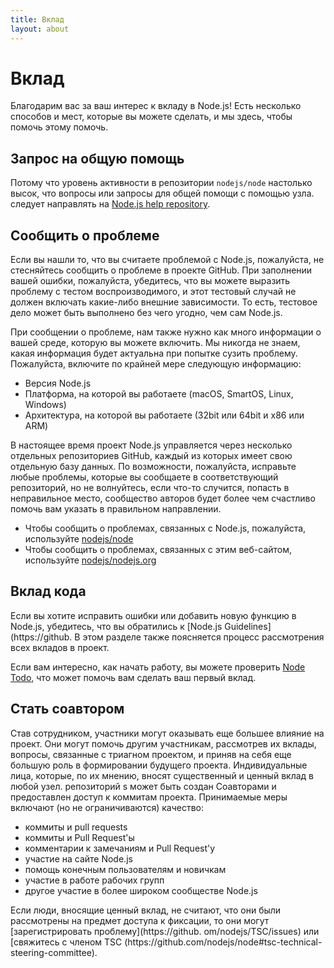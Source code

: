 ```yaml
---
title: Вклад
layout: about
---
```


# Вклад

Благодарим вас за ваш интерес к вкладу в Node.js! Есть несколько способов и мест, которые вы можете сделать, и мы здесь, чтобы помочь этому помочь.

## Запрос на общую помощь

Потому что уровень активности в репозитории `nodejs/node` настолько высок, что вопросы или запросы для общей помощи с помощью узла. следует направлять на [Node.js help repository](https://github.com/nodejs/help/issues).

## Сообщить о проблеме

Если вы нашли то, что вы считаете проблемой с Node.js, пожалуйста, не стесняйтесь сообщить о проблеме в проекте GitHub. При заполнении вашей ошибки, пожалуйста, убедитесь, что вы можете выразить проблему с тестом воспроизводимого, и этот тестовый случай не должен включать какие-либо внешние зависимости. То есть, тестовое дело может быть выполнено без чего угодно, чем сам Node.js.

При сообщении о проблеме, нам также нужно как много информации о вашей среде, которую вы можете включить. Мы никогда не знаем, какая информация будет актуальна при попытке сузить проблему. Пожалуйста, включите по крайней мере следующую информацию:

- Версия Node.js
- Платформа, на которой вы работаете (macOS, SmartOS, Linux, Windows)
- Архитектура, на которой вы работаете (32bit или 64bit и x86 или ARM)

В настоящее время проект Node.js управляется через несколько отдельных репозиториев GitHub, каждый из которых имеет свою отдельную базу данных. По возможности, пожалуйста, исправьте любые проблемы, которые вы сообщаете в соответствующий репозиторий, но не волнуйтесь, если что-то случится, попасть в неправильное место, сообщество авторов будет более чем счастливо помочь вам указать в правильном направлении.

- Чтобы сообщить о проблемах, связанных с Node.js, пожалуйста, используйте [nodejs/node](https://github.com/nodejs/node)
- Чтобы сообщить о проблемах, связанных с этим веб-сайтом, используйте [nodejs/nodejs.org](https://github.com/nodejs/nodejs.org/issues)

## Вклад кода

Если вы хотите исправить ошибки или добавить новую функцию в Node.js, убедитесь, что вы обратились к [Node.js Guidelines](https\://github. В этом разделе также поясняется процесс рассмотрения всех вкладов в проект.

Если вам интересно, как начать работу, вы можете проверить [Node Todo](https://www.nodetodo.org/), что может помочь вам сделать ваш первый вклад.

## Стать соавтором

Став сотрудником, участники могут оказывать еще большее влияние на проект. Они могут помочь другим участникам, рассмотрев их вклады, вопросы, связанные с триагном проектом, и приняв на себя еще большую роль в формировании будущего проекта. Индивидуальные лица, которые, по их мнению, вносят существенный и ценный вклад в любой узел. репозиторий s может быть создан Соавторами и предоставлен доступ к коммитам проекта. Принимаемые меры включают (но не ограничиваются) качество:

- коммиты и pull requests
- коммиты и Pull Request'ы
- комментарии к замечаниям и Pull Request'у
- участие на сайте Node.js
- помощь конечным пользователям и новичкам
- участие в работе рабочих групп
- другое участие в более широком сообществе Node.js

Если люди, вносящие ценный вклад, не считают, что они были рассмотрены на предмет доступа к фиксации, то они могут [зарегистрировать проблему](https\://github. om/nodejs/TSC/issues) или [свяжитесь с членом TSC (https\://github.com/nodejs/node#tsc-technical-steering-committee).

